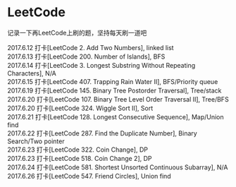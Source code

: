 # LeetCode
记录一下再LeetCode上刷的题，坚持每天刷一道吧

2017.6.12 打卡[LeetCode 2. Add Two Numbers], linked list<br>
2017.6.13 打卡[LeetCode 200. Number of Islands], BFS<br>
2017.6.14 打卡[LeetCode 3. Longest Substring Without Repeating Characters], N/A<br>
2017.6.15 打卡[LeetCode 407. Trapping Rain Water II], BFS/Priority queue<br>
2017.6.19 打卡[LeetCode 145. Binary Tree Postorder Traversal], Tree/stack<br>
2017.6.20 打卡[LeetCode 107. Binary Tree Level Order Traversal II], Tree/BFS<br>
2017.6.20 打卡[LeetCode 324. Wiggle Sort II], Sort<br>
2017.6.21 打卡[LeetCode 128. Longest Consecutive Sequence], Map/Union find<br>
2017.6.22 打卡[LeetCode 287. Find the Duplicate Number], Binary Search/Two pointer<br>
2017.6.23 打卡[LeetCode 322. Coin Change], DP<br>
2017.6.23 打卡[LeetCode 518. Coin Change 2], DP<br>
2017.6.24 打卡[LeetCode 581. Shortest Unsorted Continuous Subarray], N/A<br>
2017.6.26 打卡[LeetCode 547. Friend Circles], Union find<br>
